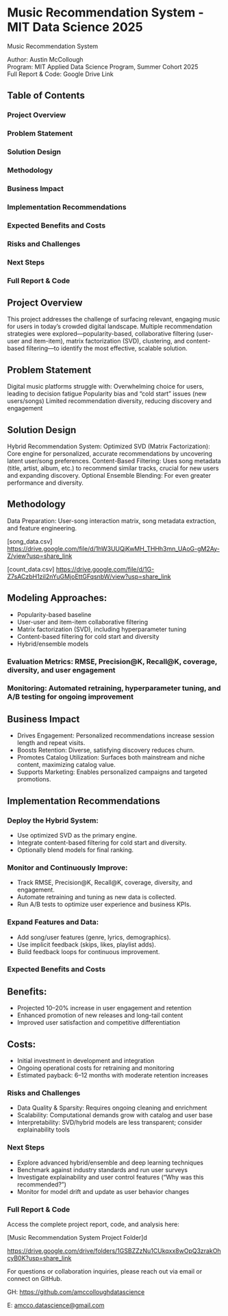 # Music Recommendation System  - MIT Data Science 2025
Music Recommendation System

Author: Austin McCollough  
Program: MIT Applied Data Science Program, Summer Cohort 2025  
Full Report & Code: Google Drive Link

## Table of Contents

### Project Overview
### Problem Statement
### Solution Design
### Methodology
### Business Impact
### Implementation Recommendations
### Expected Benefits and Costs
### Risks and Challenges
### Next Steps
### Full Report & Code

## Project Overview 

This project addresses the challenge of surfacing relevant, engaging music for users in today’s crowded digital landscape. Multiple recommendation strategies were explored—popularity-based, collaborative filtering (user-user and item-item), matrix factorization (SVD), clustering, and content-based filtering—to identify the most effective, scalable solution.

## Problem Statement

Digital music platforms struggle with:
Overwhelming choice for users, leading to decision fatigue
Popularity bias and “cold start” issues (new users/songs)
Limited recommendation diversity, reducing discovery and engagement

## Solution Design

Hybrid Recommendation System:
Optimized SVD (Matrix Factorization): Core engine for personalized, accurate recommendations by uncovering latent user/song preferences.
Content-Based Filtering: Uses song metadata (title, artist, album, etc.) to recommend similar tracks, crucial for new users and expanding discovery.
Optional Ensemble Blending: For even greater performance and diversity.

## Methodology

Data Preparation: User-song interaction matrix, song metadata extraction, and feature engineering.

[song_data.csv]
https://drive.google.com/file/d/1hW3UUQjKwMH_THHh3mn_UAoG-gM2Ay-Z/view?usp=share_link


[count_data.csv]
https://drive.google.com/file/d/1G-Z7sACzbH1ziI2nYuGMjoEttGFqsnbW/view?usp=share_link

## Modeling Approaches:
 * Popularity-based baseline
 * User-user and item-item collaborative filtering
 * Matrix factorization (SVD), including hyperparameter tuning
 * Content-based filtering for cold start and diversity
 * Hybrid/ensemble models
### Evaluation Metrics: RMSE, Precision@K, Recall@K, coverage, diversity, and user engagement
### Monitoring: Automated retraining, hyperparameter tuning, and A/B testing for ongoing improvement

## Business Impact

* Drives Engagement: Personalized recommendations increase session length and repeat visits.
* Boosts Retention: Diverse, satisfying discovery reduces churn.
* Promotes Catalog Utilization: Surfaces both mainstream and niche content, maximizing catalog value.
* Supports Marketing: Enables personalized campaigns and targeted promotions.

## Implementation Recommendations

### Deploy the Hybrid System:
 *  Use optimized SVD as the primary engine.
 *  Integrate content-based filtering for cold start and diversity.
 *  Optionally blend models for final ranking.
### Monitor and Continuously Improve:
 *  Track RMSE, Precision@K, Recall@K, coverage, diversity, and engagement.
 *  Automate retraining and tuning as new data is collected.
 *  Run A/B tests to optimize user experience and business KPIs.
### Expand Features and Data:
 *  Add song/user features (genre, lyrics, demographics).
 *  Use implicit feedback (skips, likes, playlist adds).
 *  Build feedback loops for continuous improvement.

### Expected Benefits and Costs

## Benefits:
 * Projected 10–20% increase in user engagement and retention
 * Enhanced promotion of new releases and long-tail content
 * Improved user satisfaction and competitive differentiation
## Costs:
 * Initial investment in development and integration
 * Ongoing operational costs for retraining and monitoring
 * Estimated payback: 6–12 months with moderate retention increases

### Risks and Challenges

* Data Quality & Sparsity: Requires ongoing cleaning and enrichment
* Scalability: Computational demands grow with catalog and user base
* Interpretability: SVD/hybrid models are less transparent; consider explainability tools

### Next Steps

* Explore advanced hybrid/ensemble and deep learning techniques
* Benchmark against industry standards and run user surveys
* Investigate explainability and user control features (“Why was this recommended?”)
* Monitor for model drift and update as user behavior changes

### Full Report & Code

 Access the complete project report, code, and analysis here:  
 
  [Music Recommendation System Project Folder]d


https://drive.google.com/drive/folders/1GSBZZzNu1CUkqxx8wOpQ3zrakOhcyB0K?usp=share_link

For questions or collaboration inquiries, please reach out via email or connect on GitHub.

GH: https://github.com/amccolloughdatascience

E: amcco.datascience@gmail.com
